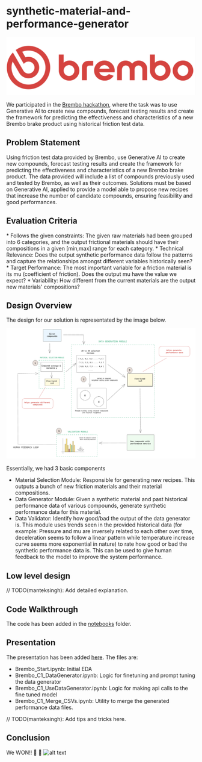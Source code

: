# synthetic-material-and-performance-generator
![alt text](https://github.com/mantek-singh/synthetic-material-and-performance-generator/blob/main/assets/brembo_logo.png?raw=true)

We participated in the [Brembo hackathon](https://brembo-hackathon.bemyapp.com/), where the task was to use Generative AI to create new compounds, forecast testing results and create the framework for predicting the effectiveness and characteristics of a new Brembo brake product using historical friction test data. 


<h2>Problem Statement</h2>

Using friction test data provided by Brembo, use Generative AI to create new compounds, forecast testing results
and create the framework for predicting the effectiveness and characteristics of a new Brembo brake product.
The data provided will include a list of compounds previously used and tested by Brembo, as well as their outcomes.
Solutions must be based on Generative AI, applied to provide a model able to propose new recipes that increase the
number of candidate compounds, ensuring feasibility and good performances.

<h2>Evaluation Criteria</h2>
* Follows the given constraints: The given raw materials had been grouped into 6 categories, and the output frictional materials should have their compositions in a given [min,max] range for each category.
* Technical Relevance: Does the output synthetic performance data follow the patterns and capture the relationships amongst different variables historically seen?
* Target Performance: The most important variable for a friction material is its mu (coefficient of friction). Does the output mu have the value we expect?
* Variability: How different from the current materials are the output new materials' compositions?

<h2>Design Overview</h2>

The design for our solution is representated by the image below.

![alt text](https://github.com/mantek-singh/synthetic-material-and-performance-generator/blob/main/assets/brembo_design.png?raw=true)

Essentially, we had 3 basic components
* Material Selection Module: Responsible for generating new recipes. This outputs a bunch of new friction materials and their material compositions.
* Data Generator Module: Given a synthetic material and past historical performance data of various compounds, generate synthetic performance data for this material.
* Data Validator: Identify how good/bad the output of the data generator is. This module uses trends seen in the provided historical data (for example: Pressure and mu
  are inversely related to each other over time, deceleration seems to follow a linear pattern while temperature increase curve seems more exponential in nature) to rate how
  good or bad the synthetic performance data is. This can be used to give human feedback to the model to improve the system performance.

<h2>Low level design</h2>
// TODO(manteksingh): Add detailed explanation.

<h2>Code Walkthrough</h2>

The code has been added in the [notebooks](https://github.com/mantek-singh/synthetic-material-and-performance-generator/blob/main/Brembo-C1-Presentation.pdf) folder.



<h2>Presentation</h2>

The presentation has been added [here](https://github.com/mantek-singh/synthetic-material-and-performance-generator/blob/main/Brembo-C1-Presentation.pdf). The files are:
* Brembo_Start.ipynb: Initial EDA
* Brembo_C1_DataGenerator.ipynb: Logic for finetuning and prompt tuning the data generator
* Brembo_C1_UseDataGenerator.ipynb: Logic for making api calls to the fine tuned model
* Brembo_C1_Merge_CSVs.ipynb: Utility to merge the generated performance data files.

// TODO(manteksingh): Add tips and tricks here.

<h2>Conclusion</h2>

We WON!! 🥳 🍺 
![alt text](https://github.com/mantek-singh/synthetic-material-and-performance-generator/blob/main/assets/brembo_win_image.png?raw=true)
